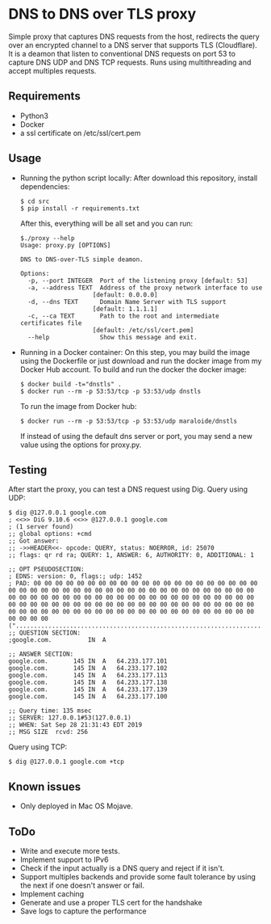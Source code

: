 # DNS to DNS over TLS proxy

Simple proxy that captures DNS requests from the host, redirects the query over
an encrypted channel to a DNS server that supports TLS (Cloudflare). 
It is a deamon that listen to conventional DNS requests on port 53 to capture
DNS UDP and DNS TCP requests.
Runs using multithreading and accept multiples requests.

## Requirements
* Python3
* Docker
* a ssl certificate on /etc/ssl/cert.pem

## Usage
* Running the python script locally:
  After download this repository, install dependencies:

  ```
  $ cd src
  $ pip install -r requirements.txt
  ```
  After this, everything will be all set and you can run:
  ```
  $./proxy --help
  Usage: proxy.py [OPTIONS]

  DNS to DNS-over-TLS simple deamon.

  Options:
    -p, --port INTEGER  Port of the listening proxy [default: 53]
    -a, --address TEXT  Address of the proxy network interface to use
                      [default: 0.0.0.0]
    -d, --dns TEXT      Domain Name Server with TLS support
                      [default: 1.1.1.1]
    -c, --ca TEXT       Path to the root and intermediate certificates file
                      [default: /etc/ssl/cert.pem]
    --help              Show this message and exit.
  ```
* Running in a Docker container:
  On this step, you may build the image using the Dockerfile or just download
  and run the docker image from my Docker Hub account.
  To build and run the docker the docker image:
  ```
  $ docker build -t="dnstls" .
  $ docker run --rm -p 53:53/tcp -p 53:53/udp dnstls
  ```
  To run the image from Docker hub:
  ```
  $ docker run --rm -p 53:53/tcp -p 53:53/udp maraloide/dnstls
  ```

  If instead of using the default dns server or port, you may send a new value
  using the options for proxy.py.

## Testing
  After start the proxy, you can test a DNS request using Dig.
  Query using UDP:
  ```
  $ dig @127.0.0.1 google.com
  ; <<>> DiG 9.10.6 <<>> @127.0.0.1 google.com
  ; (1 server found)
  ;; global options: +cmd
  ;; Got answer:
  ;; ->>HEADER<<- opcode: QUERY, status: NOERROR, id: 25070
  ;; flags: qr rd ra; QUERY: 1, ANSWER: 6, AUTHORITY: 0, ADDITIONAL: 1

  ;; OPT PSEUDOSECTION:
  ; EDNS: version: 0, flags:; udp: 1452
  ; PAD: 00 00 00 00 00 00 00 00 00 00 00 00 00 00 00 00 00 00 00 00 00 00 00 00 00 00 00 00 00 00 00 00 00 00 00 00 00 00 00 00 00 00 00 00 00 00 00 00 00 00 00 00 00 00 00 00 00 00 00 00 00 00 00 00 00 00 00 00 00 00 00 00 00 00 00 00 00 00 00 00 00 00 00 00 00 00 00 00 00 00 00 00 00 00 00 00 00 00 00 00 00 00 00 00 00 00 00 00 00 00 00 00 00 00 00 00 00 (".....................................................................................................................")
  ;; QUESTION SECTION:
  ;google.com.			IN	A

  ;; ANSWER SECTION:
  google.com.		145	IN	A	64.233.177.101
  google.com.		145	IN	A	64.233.177.102
  google.com.		145	IN	A	64.233.177.113
  google.com.		145	IN	A	64.233.177.138
  google.com.		145	IN	A	64.233.177.139
  google.com.		145	IN	A	64.233.177.100

  ;; Query time: 135 msec
  ;; SERVER: 127.0.0.1#53(127.0.0.1)
  ;; WHEN: Sat Sep 28 21:31:43 EDT 2019
  ;; MSG SIZE  rcvd: 256
  ```
  Query using TCP:
  ```
  $ dig @127.0.0.1 google.com +tcp
  ```

## Known issues
- Only deployed in Mac OS Mojave.

## ToDo
* Write and execute more tests.
* Implement support to IPv6
* Check if the input actually is a DNS query and reject if it isn't.
* Support multiples backends and provide some fault tolerance by using the next
if one doesn't answer or fail.
* Implement caching
* Generate and use a proper TLS cert for the handshake
* Save logs to capture the performance
